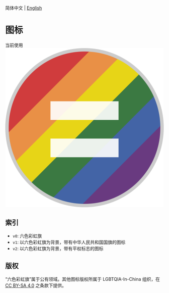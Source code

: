 简体中文 | [English](README.el.md)

# 图标

当前使用
![图标](./v2/logo.svg)

## 索引

- `v0`: 六色彩虹旗
- `v1`: 以六色彩虹旗为背景，带有中华人民共和国国旗的图标
- `v2`: 以六色彩虹旗为背景，带有平权标志的图标

## 版权

“六色彩虹旗”属于公有领域。其他图标版权所属于 LGBTQIA-In-China 组织，在 [CC BY-SA 4.0](https://creativecommons.org/licenses/by-sa/4.0/deed.zh) 之条款下提供。
